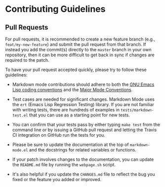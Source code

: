 # Contributing Guidelines

## Pull Requests

For pull requests, it is recommended to create a new feature branch
(e.g., `feat/my-new-feature`) and submit the pull request from that
branch.  If instead you add the commit(s) directly to the `master`
branch in your own repository, then it can be more difficult to get
back in sync if changes are required to the patch.

To have your pull request accepted quickly, please try to follow these
guidelines:

*   Markdown mode contributions should adhere to both the
    [GNU Emacs Lisp coding conventions](https://www.gnu.org/software/emacs/manual/html_node/elisp/Coding-Conventions.html) and the
    [Major Mode Conventions](https://www.gnu.org/software/emacs/manual/html_node/elisp/Major-Mode-Conventions.html#Major-Mode-Conventions).

*   Test cases are needed for significant changes.  Markdown Mode uses
    the `ert` (Emacs Lisp Regression Testing) library.  If you are not
    familiar with writing tests, there are hundreds of examples in
    `tests/markdown-test.el` that you can use as a starting point for
    new tests.

*   You can confirm that your tests pass by either typing `make test`
    from the command line or by issuing a GitHub pull request and
    letting the Travis CI integration on GitHub run the tests for you.

*   Please be sure to update the documentation at the top of
    `markdown-mode.el` and the docstrings for related variables or
    functions.

*   If your patch involves changes to the documentation, you can
    update the `README.md` file by running the `webpage.sh` script.

*   It's also helpful if you update the `CHANGES.md` file to reflect
    the bug you fixed or the feature you added or improved.
